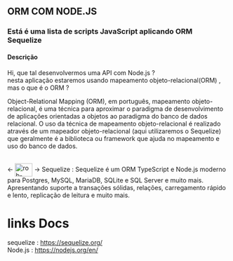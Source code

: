 ## ORM COM NODE.JS 

### Está é uma lista de scripts JavaScript aplicando ORM Sequelize

#### Descrição
Hi, que tal desenvolvermos uma API com Node.js ? <br>
nesta aplicação estaremos usando mapeamento objeto-relacional(ORM) , mas o que é o ORM ? <br>

Object-Relational Mapping (ORM), em português, mapeamento objeto-relacional, é uma técnica para aproximar o paradigma de desenvolvimento de aplicações orientadas a objetos ao paradigma do banco de dados relacional. O uso da técnica de mapeamento objeto-relacional é realizado através de um mapeador objeto-relacional (aqui utilizaremos o Sequelize) que geralmente é a biblioteca ou framework que ajuda no mapeamento e uso do banco de dados.
<div style="display: inline_block"><br>
  <- <img align="center" alt="rob-sequelize" height="30" width="40" src="https://icongr.am/devicon/sequelize-original.svg?size=128&color=currentColor"> -> Sequelize :
  Sequelize é um ORM TypeScript e Node.js moderno para Postgres, MySQL, MariaDB, SQLite e SQL Server e muito mais. Apresentando suporte a transações sólidas, relações, carregamento rápido e lento, replicação de leitura e muito mais.
  </div>
  
  # links Docs
  
  sequelize : https://sequelize.org/<br>
  Node.js : https://nodejs.org/en/


  

